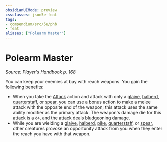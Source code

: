 ```yaml
---
obsidianUIMode: preview
cssclasses: json5e-feat
tags:
- compendium/src/5e/phb
- feat
aliases: ["Polearm Master"]
---
```

# Polearm Master
*Source: Player's Handbook p. 168*  

You can keep your enemies at bay with reach weapons. You gain the following benefits:

- When you take the [Attack](actions.md#Attack) action and attack with only a [glaive](glaive.md), [halberd](halberd.md), [quarterstaff](quarterstaff.md), or [spear](spear.md), you can use a bonus action to make a melee attack with the opposite end of the weapon; this attack uses the same ability modifier as the primary attack. The weapon's damage die for this attack is a `d4`, and the attack deals bludgeoning damage.  
- While you are wielding a [glaive](glaive.md), [halberd](halberd.md), [pike](pike.md), [quarterstaff](quarterstaff.md), or [spear](spear.md), other creatures provoke an opportunity attack from you when they enter the reach you have with that weapon.